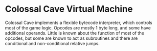 # Colossal Cave Virtual Machine

Colossal Cave implements a flexible bytecode interpreter, which controls
most of the game logic. Opcodes are mostly 1 byte long, and some have
additional operands. Little is known about the function of most of the
opcodes, but some are known to act as subroutines and there are
conditional and non-conditional relative jumps.

